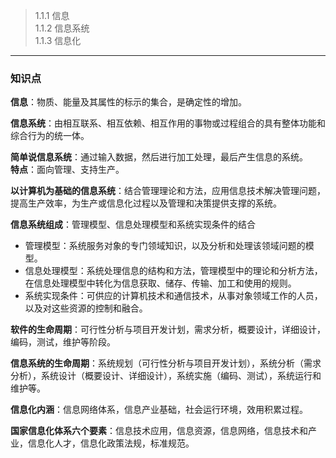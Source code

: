> 1.1.1 信息  
> 1.1.2 信息系统  
> 1.1.3 信息化 
***
### 知识点
**信息**：物质、能量及其属性的标示的集合，是确定性的增加。  

**信息系统**：由相互联系、相互依赖、相互作用的事物或过程组合的具有整体功能和综合行为的统一体。  

**简单说信息系统**：通过输入数据，然后进行加工处理，最后产生信息的系统。  
**特点**：面向管理、支持生产。  

**以计算机为基础的信息系统**：结合管理理论和方法，应用信息技术解决管理问题，提高生产效率，为生产或信息化过程以及管理和决策提供支撑的系统。  

**信息系统组成**：管理模型、信息处理模型和系统实现条件的结合  
* 管理模型：系统服务对象的专门领域知识，以及分析和处理该领域问题的模型。  
* 信息处理模型：系统处理信息的结构和方法，管理模型中的理论和分析方法，在信息处理模型中转化为信息获取、储存、传输、加工和使用的规则。   
* 系统实现条件：可供应的计算机技术和通信技术，从事对象领域工作的人员，以及对这些资源的控制和融合。   

**软件的生命周期**：可行性分析与项目开发计划，需求分析，概要设计，详细设计，编码，测试，维护等阶段。  

**信息系统的生命周期**：系统规划（可行性分析与项目开发计划），系统分析（需求分析），系统设计（概要设计、详细设计），系统实施（编码、测试），系统运行和维护等。  

**信息化内涵**：信息网络体系，信息产业基础，社会运行环境，效用积累过程。  

**国家信息化体系六个要素**：信息技术应用，信息资源，信息网络，信息技术和产业，信息化人才，信息化政策法规，标准规范。  
